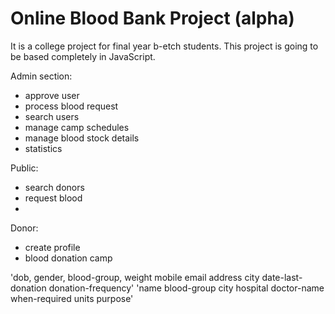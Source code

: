# Online Blood Bank Project (alpha)

It is a college project for final year b-etch students.
This project is going to be based completely in JavaScript.

Admin section:
  - approve user
  - process blood request
  - search users
  - manage camp schedules
  - manage blood stock details
  - statistics

Public:
  - search donors
  - request blood
  -

Donor:
  - create profile
  - blood donation camp

'dob, gender, blood-group, weight mobile email address city date-last-donation donation-frequency'
'name blood-group city hospital doctor-name when-required units purpose'
